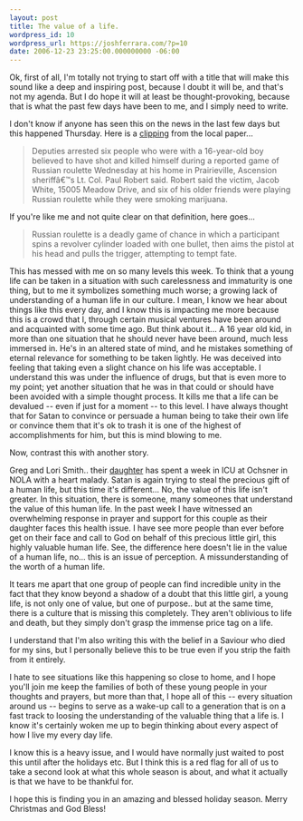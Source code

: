 ```yaml
---
layout: post
title: The value of a life.
wordpress_id: 10
wordpress_url: https://joshferrara.com/?p=10
date: 2006-12-23 23:25:00.000000000 -06:00
---
```

Ok, first of all, I'm totally not trying to start off with a title that will make this sound like a deep and inspiring post, because I doubt it will be, and that's not my agenda. But I do hope it will at least be thought-provoking, because that is what the past few days have been to me, and I simply need to write.

I don't know if anyone has seen this on the news in the last few days but this happened Thursday. Here is a <a href="http://www.2theadvocate.com/news/4981076.html">clipping</a> from the local paper...

<blockquote>Deputies arrested six people who were with a 16-year-old boy believed to have shot and killed himself during a reported game of Russian roulette Wednesday at his home in Prairieville, Ascension sheriffâ€™s Lt. Col. Paul Robert said.      Robert said the victim, Jacob White, 15005 Meadow Drive, and six of his older friends were playing Russian roulette while they were smoking marijuana.</blockquote>
If you're like me and not quite clear on that definition, here goes... <blockquote>Russian roulette is a deadly game of chance in which a participant spins a revolver cylinder loaded with one bullet, then aims the pistol at his head and pulls the trigger, attempting to tempt fate.</blockquote>
This has messed with me on so many levels this week. To think that a young life can be taken in a situation with such carelessness and immaturity is one thing, but to me it symbolizes something much worse; a growing lack of understanding of a human life in our culture. I mean, I know we hear about things like this every day, and I know this is impacting me more because this is a crowd that I, through certain musical ventures have been around and acquainted with some time ago. But think about it... A 16 year old kid, in more than one situation that he should never have been around, much less immersed in. He's in an altered state of mind, and he mistakes something of eternal relevance for something to be taken lightly. He was deceived into feeling that taking even a slight chance on his life was acceptable. I understand this was under the influence of drugs, but that is even more to my point; yet another situation that he was in that could or should have been avoided with a simple thought process. It kills me that a life can be devalued -- even if just for a moment -- to this level. I have always thought that for Satan to convince or persuade a human being to take their own life or convince them that it's ok to trash it is one of the highest of accomplishments for him, but this is mind blowing to me.

Now, contrast this with another story.

Greg and Lori Smith.. their <a href="http://www.prayforhannah.org/">daughter</a> has spent a week in ICU at Ochsner in NOLA with a heart malady. Satan is  again trying to steal the precious gift of a human life, but this time it's different... No, the value of this life isn't greater. In this situation, there is someone, many someones that understand the value of this human life. In the past week I have witnessed an overwhelming response in prayer and support for this couple as their daughter faces this health issue. I have see more people than ever before get on their face and call to God on behalf of this precious little girl, this highly valuable human life. See, the difference here doesn't lie in the value of a human life, no... this is an issue of perception. A missunderstanding of the worth of a human life.

It tears me apart that one group of people can find incredible unity in the fact that they know beyond a shadow of a doubt that this little girl, a young life, is not only one of value, but one of purpose.. but at the same time, there is a culture that is missing this completely. They aren't oblivious to life and death, but they simply don't grasp the immense price tag on a life.

I understand that I'm also writing this with the belief in a Saviour who died for my sins, but I personally believe this to be true even if you strip the faith from it entirely.

I hate to see situations like this happening so close to home, and I hope you'll join me keep the families of both of these young people in your thoughts and prayers, but more than that, I hope all of this -- every situation around us -- begins to serve as a wake-up call to a generation that is on a fast track to loosing the understanding of the valuable thing that a life is. I know it's certainly woken me up to begin thinking about every aspect of how I live my every day life.

I know this is a heavy issue, and I would have normally just waited to post this until after the holidays etc. But I think this is a red flag for all of us to take a second look at what this whole season is about, and what it actually is that we have to be thankful for.

I hope this is finding you in an amazing and blessed holiday season.
Merry Christmas and God Bless!
